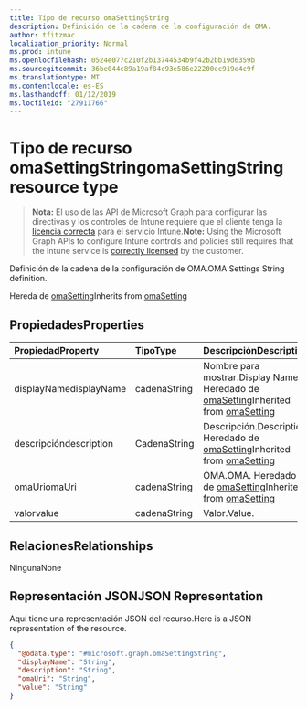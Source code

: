 ```yaml
---
title: Tipo de recurso omaSettingString
description: Definición de la cadena de la configuración de OMA.
author: tfitzmac
localization_priority: Normal
ms.prod: intune
ms.openlocfilehash: 0524e077c210f2b13744534b9f42b2bb19d6359b
ms.sourcegitcommit: 36be044c89a19af84c93e586e22200ec919e4c9f
ms.translationtype: MT
ms.contentlocale: es-ES
ms.lasthandoff: 01/12/2019
ms.locfileid: "27911766"
---
```

# <a name="omasettingstring-resource-type"></a><span data-ttu-id="b5b10-103">Tipo de recurso omaSettingString</span><span class="sxs-lookup"><span data-stu-id="b5b10-103">omaSettingString resource type</span></span>

> <span data-ttu-id="b5b10-104">**Nota:** El uso de las API de Microsoft Graph para configurar las directivas y los controles de Intune requiere que el cliente tenga la [licencia correcta](https://go.microsoft.com/fwlink/?linkid=839381) para el servicio Intune.</span><span class="sxs-lookup"><span data-stu-id="b5b10-104">**Note:** Using the Microsoft Graph APIs to configure Intune controls and policies still requires that the Intune service is [correctly licensed](https://go.microsoft.com/fwlink/?linkid=839381) by the customer.</span></span>

<span data-ttu-id="b5b10-105">Definición de la cadena de la configuración de OMA.</span><span class="sxs-lookup"><span data-stu-id="b5b10-105">OMA Settings String definition.</span></span>

<span data-ttu-id="b5b10-106">Hereda de [omaSetting](../resources/intune-deviceconfig-omasetting.md)</span><span class="sxs-lookup"><span data-stu-id="b5b10-106">Inherits from [omaSetting](../resources/intune-deviceconfig-omasetting.md)</span></span>

## <a name="properties"></a><span data-ttu-id="b5b10-107">Propiedades</span><span class="sxs-lookup"><span data-stu-id="b5b10-107">Properties</span></span>
|<span data-ttu-id="b5b10-108">Propiedad</span><span class="sxs-lookup"><span data-stu-id="b5b10-108">Property</span></span>|<span data-ttu-id="b5b10-109">Tipo</span><span class="sxs-lookup"><span data-stu-id="b5b10-109">Type</span></span>|<span data-ttu-id="b5b10-110">Descripción</span><span class="sxs-lookup"><span data-stu-id="b5b10-110">Description</span></span>|
|:---|:---|:---|
|<span data-ttu-id="b5b10-111">displayName</span><span class="sxs-lookup"><span data-stu-id="b5b10-111">displayName</span></span>|<span data-ttu-id="b5b10-112">cadena</span><span class="sxs-lookup"><span data-stu-id="b5b10-112">String</span></span>|<span data-ttu-id="b5b10-113">Nombre para mostrar.</span><span class="sxs-lookup"><span data-stu-id="b5b10-113">Display Name.</span></span> <span data-ttu-id="b5b10-114">Heredado de [omaSetting](../resources/intune-deviceconfig-omasetting.md)</span><span class="sxs-lookup"><span data-stu-id="b5b10-114">Inherited from [omaSetting](../resources/intune-deviceconfig-omasetting.md)</span></span>|
|<span data-ttu-id="b5b10-115">descripción</span><span class="sxs-lookup"><span data-stu-id="b5b10-115">description</span></span>|<span data-ttu-id="b5b10-116">Cadena</span><span class="sxs-lookup"><span data-stu-id="b5b10-116">String</span></span>|<span data-ttu-id="b5b10-117">Descripción.</span><span class="sxs-lookup"><span data-stu-id="b5b10-117">Description.</span></span> <span data-ttu-id="b5b10-118">Heredado de [omaSetting](../resources/intune-deviceconfig-omasetting.md)</span><span class="sxs-lookup"><span data-stu-id="b5b10-118">Inherited from [omaSetting](../resources/intune-deviceconfig-omasetting.md)</span></span>|
|<span data-ttu-id="b5b10-119">omaUri</span><span class="sxs-lookup"><span data-stu-id="b5b10-119">omaUri</span></span>|<span data-ttu-id="b5b10-120">cadena</span><span class="sxs-lookup"><span data-stu-id="b5b10-120">String</span></span>|<span data-ttu-id="b5b10-121">OMA.</span><span class="sxs-lookup"><span data-stu-id="b5b10-121">OMA.</span></span> <span data-ttu-id="b5b10-122">Heredado de [omaSetting](../resources/intune-deviceconfig-omasetting.md)</span><span class="sxs-lookup"><span data-stu-id="b5b10-122">Inherited from [omaSetting](../resources/intune-deviceconfig-omasetting.md)</span></span>|
|<span data-ttu-id="b5b10-123">valor</span><span class="sxs-lookup"><span data-stu-id="b5b10-123">value</span></span>|<span data-ttu-id="b5b10-124">cadena</span><span class="sxs-lookup"><span data-stu-id="b5b10-124">String</span></span>|<span data-ttu-id="b5b10-125">Valor.</span><span class="sxs-lookup"><span data-stu-id="b5b10-125">Value.</span></span>|

## <a name="relationships"></a><span data-ttu-id="b5b10-126">Relaciones</span><span class="sxs-lookup"><span data-stu-id="b5b10-126">Relationships</span></span>
<span data-ttu-id="b5b10-127">Ninguna</span><span class="sxs-lookup"><span data-stu-id="b5b10-127">None</span></span>
## <a name="json-representation"></a><span data-ttu-id="b5b10-128">Representación JSON</span><span class="sxs-lookup"><span data-stu-id="b5b10-128">JSON Representation</span></span>
<span data-ttu-id="b5b10-129">Aquí tiene una representación JSON del recurso.</span><span class="sxs-lookup"><span data-stu-id="b5b10-129">Here is a JSON representation of the resource.</span></span>
<!-- {
  "blockType": "resource",
  "@odata.type": "microsoft.graph.omaSettingString"
}
-->
``` json
{
  "@odata.type": "#microsoft.graph.omaSettingString",
  "displayName": "String",
  "description": "String",
  "omaUri": "String",
  "value": "String"
}
```



